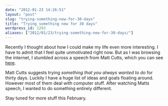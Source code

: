 ```yaml
---
date: "2012-01-23 14:26:51"
layout: "post"
slug: "trying-something-new-for-30-days"
title: "Trying something new for 30 days"
wordpress_id: 1293
aliases: ["2012/01/23/trying-something-new-for-30-days/"]
---
```


Recently I thought about how I could make my life even more interesting. I have to admit that I feel quite unmotivated right now. But as I was browsing the internet, I stumbled across a speech from Matt Cutts, which you can see [here](http://www.ted.com/talks/matt_cutts_try_something_new_for_30_days.html).

Matt Cutts suggests trying _something that you always wanted to do_ for thirty days. Luckily I have a huge list of ideas and goals floating around. However most of them deal with computer stuff. After watching Matts speech, I wanted to do something entirely different. 

Stay tuned for more stuff this February.
